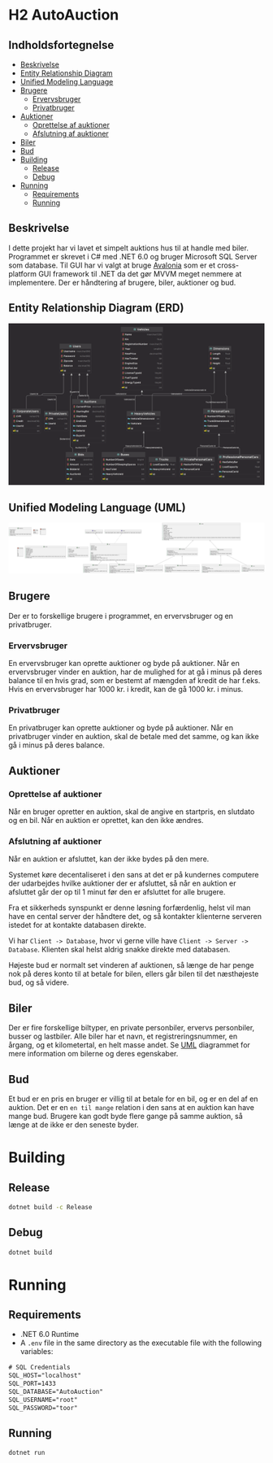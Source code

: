 # H2 AutoAuction

## Indholdsfortegnelse
* [Beskrivelse](#beskrivelse)
* [Entity Relationship Diagram](#entity-relationship-diagram-erd)
* [Unified Modeling Language](#unified-modeling-language-uml)
* [Brugere](#brugere)
  * [Ervervsbruger](#ervervsbruger)
  * [Privatbruger](#privatbruger)
* [Auktioner](#auktioner)
  * [Oprettelse af auktioner](#oprettelse-af-auktioner)
  * [Afslutning af auktioner](#afslutning-af-auktioner)
* [Biler](#biler)
* [Bud](#bud)
* [Building](#building)
  * [Release](#release)
  * [Debug](#debug)
* [Running](#running)
  * [Requirements](#requirements)
  * [Running](#running)

## Beskrivelse
I dette projekt har vi lavet et simpelt auktions hus til at handle med biler.
Programmet er skrevet i C# med .NET 6.0 og bruger Microsoft SQL Server som database.
Til GUI har vi valgt at bruge [Avalonia](https://avaloniaui.net/) som er et cross-platform GUI framework til .NET da det gør MVVM meget nemmere at implementere.
Der er håndtering af brugere, biler, auktioner og bud.

## Entity Relationship Diagram (ERD)
![ERD](img/ERD.png)

## Unified Modeling Language (UML)
![UML](img/UML.png)

## Brugere
Der er to forskellige brugere i programmet, en ervervsbruger og en privatbruger.

### Ervervsbruger
En ervervsbruger kan oprette auktioner og byde på auktioner.
Når en ervervsbruger vinder en auktion, har de mulighed for at gå i minus på deres balance til en hvis grad, som er bestemt af mængden af kredit de har f.eks. Hvis en ervervsbruger har 1000 kr. i kredit, kan de gå 1000 kr. i minus.

### Privatbruger
En privatbruger kan oprette auktioner og byde på auktioner.
Når en privatbruger vinder en auktion, skal de betale med det samme, og kan ikke gå i minus på deres balance.

## Auktioner

### Oprettelse af auktioner
Når en bruger opretter en auktion, skal de angive en startpris, en slutdato og en bil.
Når en auktion er oprettet, kan den ikke ændres.

### Afslutning af auktioner
Når en auktion er afsluttet, kan der ikke bydes på den mere.

Systemet køre decentaliseret i den sans at det er på kundernes computere der udarbejdes hvilke auktioner der er afsluttet, så når en auktion er afsluttet går der op til 1 minut før den er afsluttet for alle brugere.

Fra et sikkerheds synspunkt er denne løsning forfærdenlig, helst vil man have en cental server der håndtere det, og så kontakter klienterne serveren istedet for at kontakte databasen direkte.

Vi har `Client -> Database`, hvor vi gerne ville have `Client -> Server -> Database`. Klienten skal helst aldrig snakke direkte med databasen.

Højeste bud er normalt set vinderen af auktionen, så længe de har penge nok på deres konto til at betale for bilen, ellers går bilen til det næsthøjeste bud, og så videre.

## Biler
Der er fire forskellige biltyper, en private personbiler, ervervs personbiler, busser og lastbiler.
Alle biler har et navn, et registreringsnummer, en årgang, og et kilometertal, en helt masse andet.
Se [UML](#unified-modeling-language-uml) diagrammet for mere information om bilerne og deres egenskaber.

## Bud
Et bud er en pris en bruger er villig til at betale for en bil, og er en del af en auktion.
Det er en `en til mange` relation i den sans at en auktion kan have mange bud.
Brugere kan godt byde flere gange på samme auktion, så længe at de ikke er den seneste byder.

# Building

## Release
```bash
dotnet build -c Release
```

## Debug
```bash
dotnet build
```

# Running

## Requirements
* .NET 6.0 Runtime
* A `.env` file in the same directory as the executable file with the following variables:
```dotenv
# SQL Credentials
SQL_HOST="localhost"
SQL_PORT=1433
SQL_DATABASE="AutoAuction"
SQL_USERNAME="root"
SQL_PASSWORD="toor"
```

## Running
```bash
dotnet run
```
